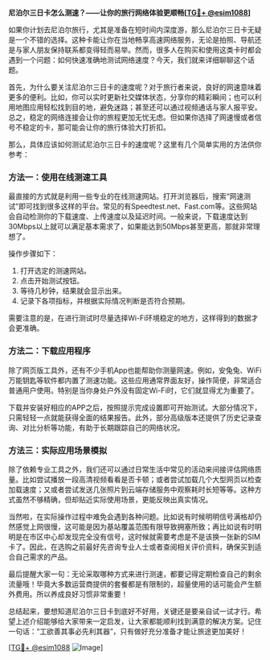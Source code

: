 **尼泊尔三日卡怎么测速？——让你的旅行网络体验更顺畅[[TG💪+ @esim1088](https://t.me/s/esim1088)]**

如果你计划去尼泊尔旅行，尤其是准备在短时间内深度游，那么尼泊尔三日卡无疑是一个不错的选择。这种卡能让你在当地畅享高速网络服务，无论是拍照、导航还是与家人朋友保持联系都变得轻而易举。然而，很多人在购买和使用这类卡时都会遇到一个问题：如何快速准确地测试网络速度？今天，我们就来详细聊聊这个话题。

首先，为什么要关注尼泊尔三日卡的速度呢？对于旅行者来说，良好的网速意味着更多的便利。比如，你可以实时更新社交媒体状态，分享你的精彩瞬间；也可以利用地图应用轻松找到目的地，避免迷路；甚至还可以通过视频通话与家人报平安。总之，稳定的网络连接会让你的旅程更加无忧无虑。但如果你选择了网速慢或者信号不稳定的卡，那可能会让你的旅行体验大打折扣。

那么，具体应该如何测试尼泊尔三日卡的速度呢？这里有几个简单实用的方法供你参考：

### 方法一：使用在线测速工具

最直接的方式就是利用一些专业的在线测速网站。打开浏览器后，搜索“网速测试”即可找到很多这样的平台。常见的有Speedtest.net、Fast.com等。这些网站会自动检测你的下载速度、上传速度以及延迟时间。一般来说，下载速度达到30Mbps以上就可以满足基本需求了，如果能达到50Mbps甚至更高，那就非常理想了。

操作步骤如下：
1. 打开选定的测速网站。
2. 点击开始测试按钮。
3. 等待几秒钟，结果就会显示出来。
4. 记录下各项指标，并根据实际情况判断是否符合预期。

需要注意的是，在进行测试时尽量选择Wi-Fi环境稳定的地方，这样得到的数据才会更准确。

### 方法二：下载应用程序

除了网页版工具外，还有不少手机App也能帮助你测量网速。例如，安兔兔、WiFi万能钥匙等软件都内置了测速功能。这些应用通常界面友好，操作简便，非常适合普通用户使用。特别是当你身处户外没有固定Wi-Fi时，它们就显得尤为重要了。

下载并安装好相应的APP之后，按照提示完成设置即可开始测试。大部分情况下，只需轻轻一点就能获得全面的结果报告。此外，部分高级版本还提供了历史记录查询、对比分析等功能，有助于长期跟踪自己的网络状况。

### 方法三：实际应用场景模拟

除了依赖专业工具之外，我们还可以通过日常生活中常见的活动来间接评估网络质量。比如尝试播放一段高清视频看看是否卡顿；或者尝试加载几个大型网页以检查加载速度；又或者尝试发送几张照片到云端存储服务中观察耗时长短等等。这种方式虽然不够精确，但却贴近实际使用场景，更能反映出真实情况。

当然啦，在实际操作过程中难免会遇到各种问题。比如说有时候明明信号满格却仍然感觉上网很慢，这可能是因为基站覆盖范围有限导致拥塞所致；再比如说有时明明是在市区中心却发现完全没有信号，这时候就需要考虑是不是该换一张新的SIM卡了。因此，在选购之前最好先咨询专业人士或者查阅相关评价资料，确保买到适合自己需求的产品。

最后提醒大家一句：无论采取哪种方式来进行测速，都要记得定期检查自己的剩余流量哦！毕竟大多数运营商提供的套餐都是有限制的，超量使用的话可能会产生额外费用。所以养成良好习惯非常重要！

总结起来，要想知道尼泊尔三日卡到底好不好用，关键还是要亲自试一试才行。希望上述介绍能够给大家带来一定启发，让大家都能顺利找到满意的解决方案。记住一句话：“工欲善其事必先利其器”，只有做好充分准备才能让旅途更加美好！

[[TG💪+ @esim1088](https://t.me/s/esim1088) ![Image](https://i.postimg.cc/4NQfJmqS/Snipaste-2025-05-13-00-14-12.png)]